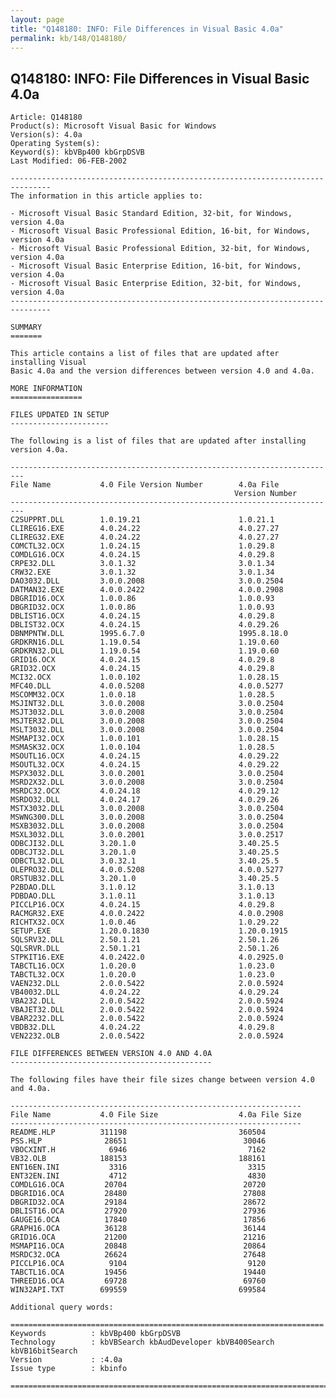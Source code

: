 ```yaml
---
layout: page
title: "Q148180: INFO: File Differences in Visual Basic 4.0a"
permalink: kb/148/Q148180/
---
```


## Q148180: INFO: File Differences in Visual Basic 4.0a

	Article: Q148180
	Product(s): Microsoft Visual Basic for Windows
	Version(s): 4.0a
	Operating System(s): 
	Keyword(s): kbVBp400 kbGrpDSVB
	Last Modified: 06-FEB-2002
	
	-------------------------------------------------------------------------------
	The information in this article applies to:
	
	- Microsoft Visual Basic Standard Edition, 32-bit, for Windows, version 4.0a 
	- Microsoft Visual Basic Professional Edition, 16-bit, for Windows, version 4.0a 
	- Microsoft Visual Basic Professional Edition, 32-bit, for Windows, version 4.0a 
	- Microsoft Visual Basic Enterprise Edition, 16-bit, for Windows, version 4.0a 
	- Microsoft Visual Basic Enterprise Edition, 32-bit, for Windows, version 4.0a 
	-------------------------------------------------------------------------------
	
	SUMMARY
	=======
	
	This article contains a list of files that are updated after installing Visual
	Basic 4.0a and the version differences between version 4.0 and 4.0a.
	
	MORE INFORMATION
	================
	
	FILES UPDATED IN SETUP
	----------------------
	
	The following is a list of files that are updated after installing version 4.0a.
	
	-------------------------------------------------------------------------
	File Name           4.0 File Version Number        4.0a File
	                                                  Version Number
	-------------------------------------------------------------------------
	C2SUPPRT.DLL        1.0.19.21                      1.0.21.1
	CLIREG16.EXE        4.0.24.22                      4.0.27.27
	CLIREG32.EXE        4.0.24.22                      4.0.27.27
	COMCTL32.OCX        1.0.24.15                      1.0.29.8
	COMDLG16.OCX        4.0.24.15                      4.0.29.8
	CRPE32.DLL          3.0.1.32                       3.0.1.34
	CRW32.EXE           3.0.1.32                       3.0.1.34
	DAO3032.DLL         3.0.0.2008                     3.0.0.2504
	DATMAN32.EXE        4.0.0.2422                     4.0.0.2908
	DBGRID16.OCX        1.0.0.86                       1.0.0.93
	DBGRID32.OCX        1.0.0.86                       1.0.0.93
	DBLIST16.OCX        4.0.24.15                      4.0.29.8
	DBLIST32.OCX        4.0.24.15                      4.0.29.26
	DBNMPNTW.DLL        1995.6.7.0                     1995.8.18.0
	GRDKRN16.DLL        1.19.0.54                      1.19.0.60
	GRDKRN32.DLL        1.19.0.54                      1.19.0.60
	GRID16.OCX          4.0.24.15                      4.0.29.8
	GRID32.OCX          4.0.24.15                      4.0.29.8
	MCI32.OCX           1.0.0.102                      1.0.28.15
	MFC40.DLL           4.0.0.5208                     4.0.0.5277
	MSCOMM32.OCX        1.0.0.18                       1.0.28.5
	MSJINT32.DLL        3.0.0.2008                     3.0.0.2504
	MSJT3032.DLL        3.0.0.2008                     3.0.0.2504
	MSJTER32.DLL        3.0.0.2008                     3.0.0.2504
	MSLT3032.DLL        3.0.0.2008                     3.0.0.2504
	MSMAPI32.OCX        1.0.0.101                      1.0.28.15
	MSMASK32.OCX        1.0.0.104                      1.0.28.5
	MSOUTL16.OCX        4.0.24.15                      4.0.29.22
	MSOUTL32.OCX        4.0.24.15                      4.0.29.22
	MSPX3032.DLL        3.0.0.2001                     3.0.0.2504
	MSRD2X32.DLL        3.0.0.2008                     3.0.0.2504
	MSRDC32.OCX         4.0.24.18                      4.0.29.12
	MSRDO32.DLL         4.0.24.17                      4.0.29.26
	MSTX3032.DLL        3.0.0.2008                     3.0.0.2504
	MSWNG300.DLL        3.0.0.2008                     3.0.0.2504
	MSXB3032.DLL        3.0.0.2008                     3.0.0.2504
	MSXL3032.DLL        3.0.0.2001                     3.0.0.2517
	ODBCJI32.DLL        3.20.1.0                       3.40.25.5
	ODBCJT32.DLL        3.20.1.0                       3.40.25.5
	ODBCTL32.DLL        3.0.32.1                       3.40.25.5
	OLEPRO32.DLL        4.0.0.5208                     4.0.0.5277
	ORSTUB32.DLL        3.20.1.0                       3.40.25.5
	P2BDAO.DLL          3.1.0.12                       3.1.0.13
	PDBDAO.DLL          3.1.0.11                       3.1.0.13
	PICCLP16.OCX        4.0.24.15                      4.0.29.8
	RACMGR32.EXE        4.0.0.2422                     4.0.0.2908
	RICHTX32.OCX        1.0.0.46                       1.0.29.22
	SETUP.EXE           1.20.0.1830                    1.20.0.1915
	SQLSRV32.DLL        2.50.1.21                      2.50.1.26
	SQLSRVR.DLL         2.50.1.21                      2.50.1.26
	STPKIT16.EXE        4.0.2422.0                     4.0.2925.0
	TABCTL16.OCX        1.0.20.0                       1.0.23.0
	TABCTL32.OCX        1.0.20.0                       1.0.23.0
	VAEN232.DLL         2.0.0.5422                     2.0.0.5924
	VB40032.DLL         4.0.24.22                      4.0.29.24
	VBA232.DLL          2.0.0.5422                     2.0.0.5924
	VBAJET32.DLL        2.0.0.5422                     2.0.0.5924
	VBAR2232.DLL        2.0.0.5422                     2.0.0.5924
	VBDB32.DLL          4.0.24.22                      4.0.29.8
	VEN2232.OLB         2.0.0.5422                     2.0.0.5924
	
	FILE DIFFERENCES BETWEEN VERSION 4.0 AND 4.0A
	---------------------------------------------
	
	The following files have their file sizes change between version 4.0 and 4.0a.
	
	-----------------------------------------------------------------
	File Name           4.0 File Size                  4.0a File Size
	-----------------------------------------------------------------
	README.HLP          311198                         360504
	PSS.HLP              28651                          30046
	VBOCXINT.H            6946                           7162
	VB32.OLB            188153                         188161
	ENT16EN.INI           3316                           3315
	ENT32EN.INI           4712                           4830
	COMDLG16.OCA         20704                          20720
	DBGRID16.OCA         28480                          27808
	DBGRID32.OCA         29184                          28672
	DBLIST16.OCA         27920                          27936
	GAUGE16.OCA          17840                          17856
	GRAPH16.OCA          36128                          36144
	GRID16.OCA           21200                          21216
	MSMAPI16.OCA         20848                          20864
	MSRDC32.OCA          26624                          27648
	PICCLP16.OCA          9104                           9120
	TABCTL16.OCA         19456                          19440
	THREED16.OCA         69728                          69760
	WIN32API.TXT        699559                         699584
	
	Additional query words:
	
	======================================================================
	Keywords          : kbVBp400 kbGrpDSVB 
	Technology        : kbVBSearch kbAudDeveloper kbVB400Search kbVB16bitSearch
	Version           : :4.0a
	Issue type        : kbinfo
	
	=============================================================================
	
